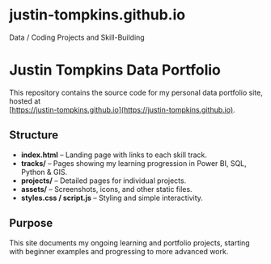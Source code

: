 # justin-tompkins.github.io
Data / Coding Projects and Skill-Building



# Justin Tompkins Data Portfolio

This repository contains the source code for my personal data portfolio site, hosted at  
[https://justin-tompkins.github.io](https://justin-tompkins.github.io).

## Structure
- **index.html** – Landing page with links to each skill track.
- **tracks/** – Pages showing my learning progression in Power BI, SQL, Python & GIS.
- **projects/** – Detailed pages for individual projects.
- **assets/** – Screenshots, icons, and other static files.
- **styles.css / script.js** – Styling and simple interactivity.

## Purpose
This site documents my ongoing learning and portfolio projects, starting with beginner examples and progressing to more advanced work.
